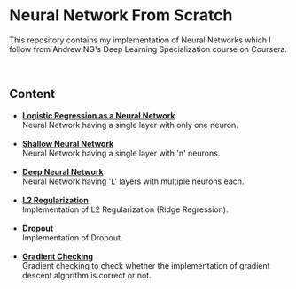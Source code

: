 # Neural Network From Scratch

This repository contains my implementation of Neural Networks which I follow from Andrew NG's Deep Learning Specialization course on Coursera.

<br />

## Content

- [**Logistic Regression as a Neural Network**](https://github.com/akarsh-saxena/Neural-Network-From-Scratch/tree/master/Artificial%20Neural%20Network/Simple%20Neural%20Network)
  <br />
  Neural Network having a single layer with only one neuron.
  <br /><br />
- [**Shallow Neural Network**](https://github.com/akarsh-saxena/Neural-Network-From-Scratch/tree/master/Artificial%20Neural%20Network/Shallow%20Neural%20Network)
  <br />
  Neural Network having a single layer with 'n' neurons.
  <br /><br />
- [**Deep Neural Network**](https://github.com/akarsh-saxena/Neural-Network-From-Scratch/tree/master/Artificial%20Neural%20Network/Deep%20Neural%20Network)
  <br />
  Neural Network having 'L' layers with multiple neurons each.
    <br /><br />
- [**L2 Regularization**](https://github.com/akarsh-saxena/Neural-Network-From-Scratch/blob/master/Artificial%20Neural%20Network/Regularization/L2_Regularization.ipynb)
  <br />
  Implementation of L2 Regularization (Ridge Regression).
  <br /><br />
- [**Dropout**](https://github.com/akarsh-saxena/Neural-Network-From-Scratch/blob/master/Artificial%20Neural%20Network/Regularization/Dropout.ipynb)
  <br />
  Implementation of Dropout.
  <br /><br />
- [**Gradient Checking**](https://github.com/akarsh-saxena/Neural-Network-From-Scratch/tree/master/Artificial%20Neural%20Network/Gradient%20Checking)
  <br />
  Gradient checking to check whether the implementation of gradient descent algorithm is correct or not.
